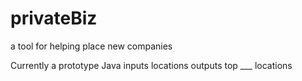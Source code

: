 privateBiz
==========

a tool for helping place new companies

Currently a prototype
Java
inputs locations
outputs top ___ locations
